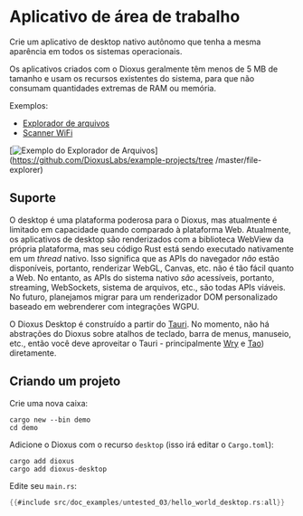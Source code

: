 # Aplicativo de área de trabalho

Crie um aplicativo de desktop nativo autônomo que tenha a mesma aparência em todos os sistemas operacionais.

Os aplicativos criados com o Dioxus geralmente têm menos de 5 MB de tamanho e usam os recursos existentes do sistema, para que não consumam quantidades extremas de RAM ou memória.

Exemplos:

- [Explorador de arquivos](https://github.com/DioxusLabs/example-projects/blob/master/file-explorer)
- [Scanner WiFi](https://github.com/DioxusLabs/example-projects/blob/master/wifi-scanner)

[![Exemplo do Explorador de Arquivos](https://raw.githubusercontent.com/DioxusLabs/example-projects/master/file-explorer/image.png)](https://github.com/DioxusLabs/example-projects/tree /master/file-explorer)

## Suporte

O desktop é uma plataforma poderosa para o Dioxus, mas atualmente é limitado em capacidade quando comparado à plataforma Web. Atualmente, os aplicativos de desktop são renderizados com a biblioteca WebView da própria plataforma, mas seu código Rust está sendo executado nativamente em um _thread_ nativo. Isso significa que as APIs do navegador _não_ estão disponíveis, portanto, renderizar WebGL, Canvas, etc. não é tão fácil quanto a Web. No entanto, as APIs do sistema nativo _são_ acessíveis, portanto, streaming, WebSockets, sistema de arquivos, etc., são todas APIs viáveis. No futuro, planejamos migrar para um renderizador DOM personalizado baseado em webrenderer com integrações WGPU.

O Dioxus Desktop é construído a partir do [Tauri](https://tauri.app/). No momento, não há abstrações do Dioxus sobre atalhos de teclado, barra de menus, manuseio, etc., então você deve aproveitar o Tauri - principalmente [Wry](http://github.com/tauri-apps/wry/) e [ Tao](http://github.com/tauri-apps/tao)) diretamente.

## Criando um projeto

Crie uma nova caixa:

```shell
cargo new --bin demo
cd demo
```

Adicione o Dioxus com o recurso `desktop` (isso irá editar o `Cargo.toml`):

```shell
cargo add dioxus
cargo add dioxus-desktop
```

Edite seu `main.rs`:

```rust
{{#include src/doc_examples/untested_03/hello_world_desktop.rs:all}}
```
